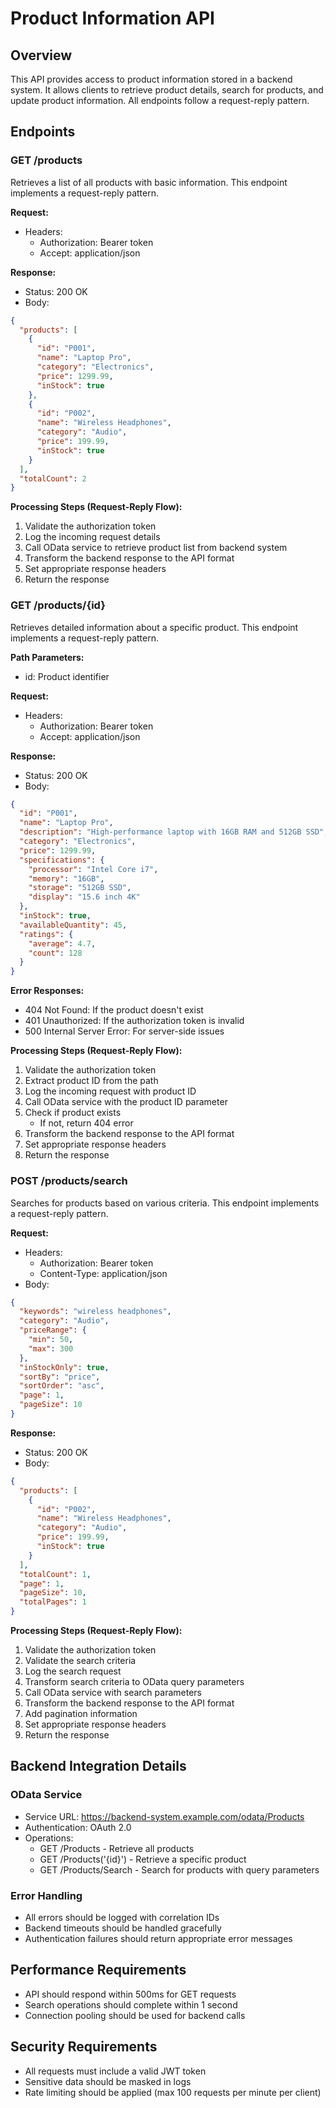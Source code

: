 # Product Information API

## Overview
This API provides access to product information stored in a backend system. It allows clients to retrieve product details, search for products, and update product information. All endpoints follow a request-reply pattern.

## Endpoints

### GET /products
Retrieves a list of all products with basic information. This endpoint implements a request-reply pattern.

**Request:**
- Headers:
  - Authorization: Bearer token
  - Accept: application/json

**Response:**
- Status: 200 OK
- Body:
```json
{
  "products": [
    {
      "id": "P001",
      "name": "Laptop Pro",
      "category": "Electronics",
      "price": 1299.99,
      "inStock": true
    },
    {
      "id": "P002",
      "name": "Wireless Headphones",
      "category": "Audio",
      "price": 199.99,
      "inStock": true
    }
  ],
  "totalCount": 2
}
```

**Processing Steps (Request-Reply Flow):**
1. Validate the authorization token
2. Log the incoming request details
3. Call OData service to retrieve product list from backend system
4. Transform the backend response to the API format
5. Set appropriate response headers
6. Return the response

### GET /products/{id}
Retrieves detailed information about a specific product. This endpoint implements a request-reply pattern.

**Path Parameters:**
- id: Product identifier

**Request:**
- Headers:
  - Authorization: Bearer token
  - Accept: application/json

**Response:**
- Status: 200 OK
- Body:
```json
{
  "id": "P001",
  "name": "Laptop Pro",
  "description": "High-performance laptop with 16GB RAM and 512GB SSD",
  "category": "Electronics",
  "price": 1299.99,
  "specifications": {
    "processor": "Intel Core i7",
    "memory": "16GB",
    "storage": "512GB SSD",
    "display": "15.6 inch 4K"
  },
  "inStock": true,
  "availableQuantity": 45,
  "ratings": {
    "average": 4.7,
    "count": 128
  }
}
```

**Error Responses:**
- 404 Not Found: If the product doesn't exist
- 401 Unauthorized: If the authorization token is invalid
- 500 Internal Server Error: For server-side issues

**Processing Steps (Request-Reply Flow):**
1. Validate the authorization token
2. Extract product ID from the path
3. Log the incoming request with product ID
4. Call OData service with the product ID parameter
5. Check if product exists
   - If not, return 404 error
6. Transform the backend response to the API format
7. Set appropriate response headers
8. Return the response

### POST /products/search
Searches for products based on various criteria. This endpoint implements a request-reply pattern.

**Request:**
- Headers:
  - Authorization: Bearer token
  - Content-Type: application/json
- Body:
```json
{
  "keywords": "wireless headphones",
  "category": "Audio",
  "priceRange": {
    "min": 50,
    "max": 300
  },
  "inStockOnly": true,
  "sortBy": "price",
  "sortOrder": "asc",
  "page": 1,
  "pageSize": 10
}
```

**Response:**
- Status: 200 OK
- Body:
```json
{
  "products": [
    {
      "id": "P002",
      "name": "Wireless Headphones",
      "category": "Audio",
      "price": 199.99,
      "inStock": true
    }
  ],
  "totalCount": 1,
  "page": 1,
  "pageSize": 10,
  "totalPages": 1
}
```

**Processing Steps (Request-Reply Flow):**
1. Validate the authorization token
2. Validate the search criteria
3. Log the search request
4. Transform search criteria to OData query parameters
5. Call OData service with search parameters
6. Transform the backend response to the API format
7. Add pagination information
8. Set appropriate response headers
9. Return the response

## Backend Integration Details

### OData Service
- Service URL: https://backend-system.example.com/odata/Products
- Authentication: OAuth 2.0
- Operations:
  - GET /Products - Retrieve all products
  - GET /Products('{id}') - Retrieve a specific product
  - GET /Products/Search - Search for products with query parameters

### Error Handling
- All errors should be logged with correlation IDs
- Backend timeouts should be handled gracefully
- Authentication failures should return appropriate error messages

## Performance Requirements
- API should respond within 500ms for GET requests
- Search operations should complete within 1 second
- Connection pooling should be used for backend calls

## Security Requirements
- All requests must include a valid JWT token
- Sensitive data should be masked in logs
- Rate limiting should be applied (max 100 requests per minute per client)
